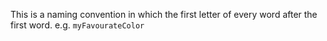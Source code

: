This is a naming convention in which the first letter of every word after the first word.
e.g.
`myFavourateColor`